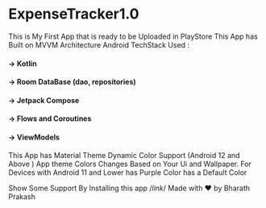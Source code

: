 # ExpenseTracker1.0
This is My First App that is ready to be Uploaded in PlayStore 
This App has Built on MVVM Architecture
 Android TechStack Used :
        <h4> -> Kotlin </h4>
       <h4>   -> Room DataBase (dao, repositories)</h4>
       <h4>   -> Jetpack Compose</h4>
        <h4>  -> Flows and Coroutines </h4>
       <h4>   -> ViewModels </h4>
        
 This App has Material Theme Dynamic Color Support (Android 12 and Above ) App theme Colors Changes Based on Your Ui and Wallpaper. 
 For Devices with Android 11 and Lower has Purple Color has a Default Color
 
 Show Some Support By Installing this app /*link*/
 Made with ❤️ by Bharath Prakash
 
 <href > </href >
 
<href> </href>
